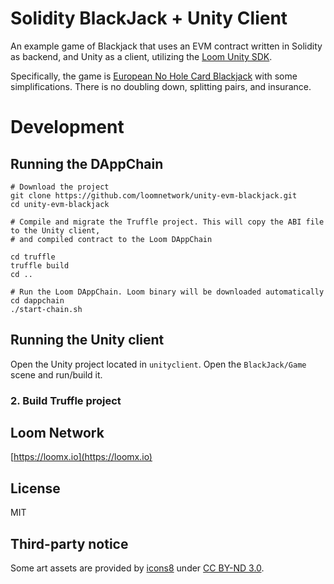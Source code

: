 
# Solidity BlackJack + Unity Client

An example game of Blackjack that uses an EVM contract written in Solidity as backend, and Unity as a client, utilizing the [Loom Unity SDK](https://github.com/loomnetwork/unity3d-sdk).

Specifically, the game is [European No Hole Card Blackjack](https://www.topcasinos.com/casino-articles/european-no-hole-card-blackjack.html) with some simplifications. There is no doubling down, splitting pairs, and insurance.

# Development

## Running the DAppChain

```
# Download the project
git clone https://github.com/loomnetwork/unity-evm-blackjack.git
cd unity-evm-blackjack

# Compile and migrate the Truffle project. This will copy the ABI file to the Unity client,
# and compiled contract to the Loom DAppChain

cd truffle
truffle build
cd ..

# Run the Loom DAppChain. Loom binary will be downloaded automatically
cd dappchain
./start-chain.sh
```

## Running the Unity client
Open the Unity project located in `unityclient`. Open the `BlackJack/Game` scene and run/build it.

### 2. Build Truffle project


Loom Network
----
[https://loomx.io](https://loomx.io)


License
----

MIT

Third-party notice
----
Some art assets are provided by [icons8](https://icons8.com) under [CC BY-ND 3.0](https://creativecommons.org/licenses/by-nd/3.0/).